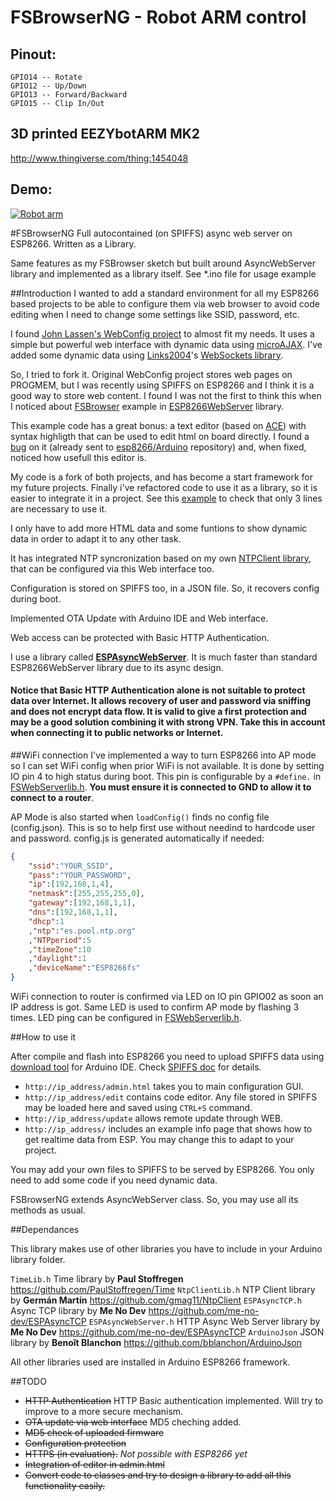 # FSBrowserNG - Robot ARM control
## Pinout: 
```
GPIO14 -- Rotate
GPIO12 -- Up/Down
GPIO13 -- Forward/Backward
GPIO15 -- Clip In/Out 
```

## 3D printed EEZYbotARM MK2

http://www.thingiverse.com/thing:1454048

## Demo: 

[![Robot arm](http://img.youtube.com/vi/GgLti6NJNiU/0.jpg)](http://www.youtube.com/watch?v=GgLti6NJNiU)



#FSBrowserNG
Full autocontained (on SPIFFS) async web server on ESP8266. Written as a Library.

Same features as my FSBrowser sketch but built around AsyncWebServer library and implemented as a library itself. See *.ino file for usage example

##Introduction
I wanted to add a standard environment for all my ESP8266 based projects to be able to configure them via web browser to avoid code editing when I need to change some settings like SSID, password, etc.

I found [John Lassen's WebConfig project](http://www.john-lassen.de/index.php/projects/esp-8266-arduino-ide-webconfig) to almost fit my needs. It uses a simple but powerful web interface with dynamic data using [microAJAX](https://code.google.com/archive/p/microajax/). I've added some dynamic data using [Links2004](https://github.com/Links2004)'s [WebSockets library](https://github.com/Links2004/arduinoWebSockets).

So, I tried to fork it. Original WebConfig project stores web pages on PROGMEM, but I was recently using SPIFFS on ESP8266 and I think it is a good way to store web content. I found I was not the first to think this when I noticed about [FSBrowser](https://github.com/esp8266/Arduino/tree/master/libraries/ESP8266WebServer/examples/FSBrowser) example in [ESP8266WebServer](https://github.com/esp8266/Arduino/tree/master/libraries/ESP8266WebServer) library.

This example code has a great bonus: a text editor (based on [ACE](https://ace.c9.io/)) with syntax highligth that can be used to edit html on board directly. I found a [bug](https://github.com/esp8266/Arduino/pull/1771) on it (already sent to [esp8266/Arduino](https://github.com/esp8266/Arduino/) repository) and, when fixed, noticed how usefull this editor is.

My code is a fork of both projects, and has become a start framework for my future projects. Finally i've refactored code to use it as a library, so it is easier to integrate it in a project. See this [example](https://github.com/gmag11/FSBrowserNG/blob/master/FSBrowserNG.ino) to check that only 3 lines are necessary to use it.

I only have to add more HTML data and some funtions to show dynamic data in order to adapt it to any other task.

It has integrated NTP syncronization based on my own [NTPClient library](https://github.com/gmag11/NtpClient), that can be configured via this Web interface too.

Configuration is stored on SPIFFS too, in a JSON file. So, it recovers config during boot.

Implemented OTA Update with Arduino IDE and Web interface.

Web access can be protected with Basic HTTP Authentication.

I use a library called [**ESPAsyncWebServer**](https://github.com/me-no-dev/ESPAsyncWebServer). It is much faster than standard ESP8266WebServer library due to its async design.

#### Notice that Basic HTTP Authentication alone is not suitable to protect data over Internet. It allows recovery of user and password via sniffing and does not encrypt data flow. It is valid to give a first protection and may be a good solution combining it with strong VPN. Take this in account when connecting it to public networks or Internet.

##WiFi connection
I've implemented a way to turn ESP8266 into AP mode so I can set WiFi config when prior WiFi is not available. It is done by setting IO pin 4 to high status during boot. This pin is configurable by a `#define.` in [FSWebServerlib.h](https://github.com/gmag11/FSBrowserNG/blob/master/FSWebServerLib.h#L35). **You must ensure it is connected to GND to allow it to connect to a router**.

AP Mode is also started when `loadConfig()` finds no config file (config.json). This is so to help first use without needind to hardcode user and password. config.js is generated automatically if needed:

``` json
{
	"ssid":"YOUR_SSID",
	"pass":"YOUR_PASSWORD",
	"ip":[192,168,1,4],
	"netmask":[255,255,255,0],
	"gateway":[192,168,1,1],
	"dns":[192,168,1,1],
	"dhcp":1
	,"ntp":"es.pool.ntp.org"
	,"NTPperiod":5
	,"timeZone":10
	,"daylight":1
	,"deviceName":"ESP8266fs"
}
```

WiFi connection to router is confirmed via LED on IO pin GPIO02 as soon an IP address is got. Same LED is used to confirm AP mode by flashing 3 times. LED ping can be configured in [FSWebServerlib.h](https://github.com/gmag11/FSBrowserNG/blob/master/FSWebServerLib.h#L34).

##How to use it

After compile and flash into ESP8266 you need to upload SPIFFS data using [download tool](https://github.com/esp8266/arduino-esp8266fs-plugin) for Arduino IDE. Check [SPIFFS doc](https://github.com/esp8266/Arduino/blob/master/doc/filesystem.md) for details.

* `http://ip_address/admin.html` takes you to main configuration GUI.
* `http://ip_address/edit` contains code editor. Any file stored in SPIFFS may be loaded here and saved using `CTRL+S` command.
* `http://ip_address/update` allows remote update through WEB.
* `http://ip_address/` includes an example info page that shows how to get realtime data from ESP. You may change this to adapt to your project.

You may add your own files to SPIFFS to be served by ESP8266. You only need to add some code if you need dynamic data.

FSBrowserNG extends AsyncWebServer class. So, you may use all its methods as usual.

##Dependances

This library makes use of other libraries you have to include in your Arduino library folder.

`TimeLib.h` Time library by **Paul Stoffregen** https://github.com/PaulStoffregen/Time
`NtpClientLib.h` NTP Client library by **Germ&aacute;n Mart&iacute;n** https://github.com/gmag11/NtpClient
`ESPAsyncTCP.h` Async TCP library by **Me No Dev** https://github.com/me-no-dev/ESPAsyncTCP
`ESPAsyncWebServer.h` HTTP Async Web Server library by **Me No Dev** https://github.com/me-no-dev/ESPAsyncTCP
`ArduinoJson` JSON library by **Benoît Blanchon** https://github.com/bblanchon/ArduinoJson

All other libraries used are installed in Arduino ESP8266 framework.

##TODO

- ~~HTTP Authentication~~ HTTP Basic authentication implemented. Will try to improve to a more secure mechanism.
- ~~OTA update via web interface~~ MD5 cheching added.
- ~~MD5 check of uploaded firmware~~
- ~~Configuration protection~~
- ~~HTTPS (in evaluation).~~ *Not possible with ESP8266 yet*
- ~~Integration of editor in admin.html~~
- ~~Convert code to classes and try to design a library to add all this functionality easily.~~
